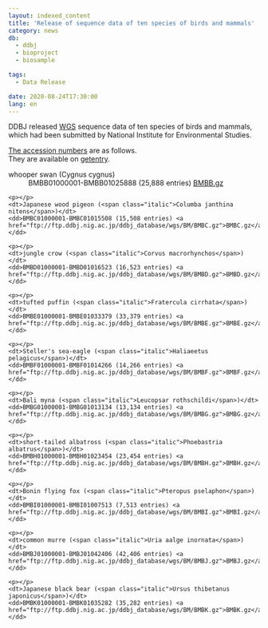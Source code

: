 ```yaml
---
layout: indexed_content
title: 'Release of sequence data of ten species of birds and mammals'
category: news
db:
  - ddbj
  - bioproject
  - biosample

tags:
  - Data Release

date: 2020-08-24T17:30:00
lang: en
---
```


<p>DDBJ released <a href="/ddbj/wgs-e.html">WGS</a> sequence data of ten species of birds and mammals, which had been submitted by National Institute for Environmental Studies. </p>

<p><a href="/documents/accessions.html">The accession numbers</a> are as follows. <br>They are available on <a href="http://getentry.ddbj.nig.ac.jp/top-e.html">getentry</a>. </p>

<dl>
    <dt>whooper swan (<span class="italic">Cygnus cygnus</span>)</dt>
    <dd>BMBB01000001-BMBB01025888 (25,888 entries) <a href="ftp://ftp.ddbj.nig.ac.jp/ddbj_database/wgs/BM/BMBB.gz">BMBB.gz</a> </dd>

    <p></p>
    <dt>Japanese wood pigeon (<span class="italic">Columba janthina nitens</span>)</dt>
    <dd>BMBC01000001-BMBC01015508 (15,508 entries) <a href="ftp://ftp.ddbj.nig.ac.jp/ddbj_database/wgs/BM/BMBC.gz">BMBC.gz</a> </dd>

    <p></p>
    <dt>jungle crow (<span class="italic">Corvus macrorhynchos</span>)</dt>
    <dd>BMBD01000001-BMBD01016523 (16,523 entries) <a href="ftp://ftp.ddbj.nig.ac.jp/ddbj_database/wgs/BM/BMBD.gz">BMBD.gz</a> </dd>

    <p></p>
    <dt>tufted puffin (<span class="italic">Fratercula cirrhata</span>)</dt>
    <dd>BMBE01000001-BMBE01033379 (33,379 entries) <a href="ftp://ftp.ddbj.nig.ac.jp/ddbj_database/wgs/BM/BMBE.gz">BMBE.gz</a> </dd>

    <p></p>
    <dt>Steller's sea-eagle (<span class="italic">Haliaeetus pelagicus</span>)</dt>
    <dd>BMBF01000001-BMBF01014266 (14,266 entries) <a href="ftp://ftp.ddbj.nig.ac.jp/ddbj_database/wgs/BM/BMBF.gz">BMBF.gz</a> </dd>

    <p></p>
    <dt>Bali myna (<span class="italic">Leucopsar rothschildi</span>)</dt>
    <dd>BMBG01000001-BMBG01013134 (13,134 entries) <a href="ftp://ftp.ddbj.nig.ac.jp/ddbj_database/wgs/BM/BMBG.gz">BMBG.gz</a> </dd>

    <p></p>
    <dt>short-tailed albatross (<span class="italic">Phoebastria albatrus</span>)</dt>
    <dd>BMBH01000001-BMBH01023454 (23,454 entries) <a href="ftp://ftp.ddbj.nig.ac.jp/ddbj_database/wgs/BM/BMBH.gz">BMBH.gz</a> </dd>

    <p></p>
    <dt>Bonin flying fox (<span class="italic">Pteropus pselaphon</span>)</dt>
    <dd>BMBI01000001-BMBI01007513 (7,513 entries) <a href="ftp://ftp.ddbj.nig.ac.jp/ddbj_database/wgs/BM/BMBI.gz">BMBI.gz</a> </dd>

    <p></p>
    <dt>common murre (<span class="italic">Uria aalge inornata</span>)</dt>
    <dd>BMBJ01000001-BMBJ01042406 (42,406 entries) <a href="ftp://ftp.ddbj.nig.ac.jp/ddbj_database/wgs/BM/BMBJ.gz">BMBJ.gz</a> </dd>

    <p></p>
    <dt>Japanese black bear (<span class="italic">Ursus thibetanus japonicus</span>)</dt>
    <dd>BMBK01000001-BMBK01035282 (35,282 entries) <a href="ftp://ftp.ddbj.nig.ac.jp/ddbj_database/wgs/BM/BMBK.gz">BMBK.gz</a> </dd>
</dl>

